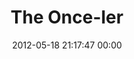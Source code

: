 ---
title: "The Once-ler"
date: 2012-05-18 21:17:47 00:00
permalink: /iamcfish
twitter: "iamcfish"
likes: [277,287,288,54,299,111,453,780]
id: 393
gravatar: "http://www.gravatar.com/avatar/8858ae566187f9bb9096fbfd42e869ce"
---